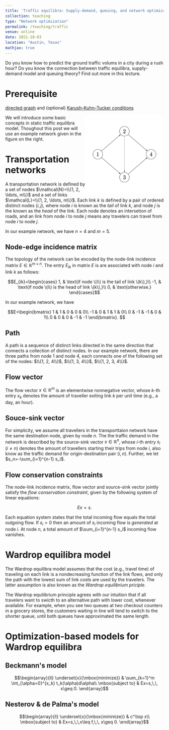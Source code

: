```yaml
---
title: 'Traffic equilibra: Supply-demand, queuing, and network optimization'
collection: teaching
type: "Network optimization"
permalink: /teaching/traffic
venue: online
date: 2021-10-03
location: "Austin, Texas"
mathjax: true
---
```


Do you know how to predict the ground traffic volums in a city during a rush hour? Do you know the connection between traffic equilibra, supply-demand model and queuing theory? Find out more in this lecture.

# Prerequisite

[directed graph](https://en.wikipedia.org/wiki/Directed_graph) and (optional) [Karush–Kuhn–Tucker conditions](https://en.wikipedia.org/wiki/Karush–Kuhn–Tucker_conditions) 

<img src="/images/graph.png" width="250" height="250" img align='right'>

We will introduce some basic concepts in static traffic equilibra model. Thoughout this post we will use an example network given in the figure on the right. 

# Transportation networks

A transportation network is defined by a set of nodes $\mathcal{N}=\\{1, 2, \ldots, m\\}$ and a set of links $\mathcal{L}=\\{1, 2, \ldots, m\\}$. Each link $k$ is defined by a pair of ordered distinct nodes $(i, j)$, where node $i$ is known as the <em>tail</em> of link $k$, and node $j$ is the known as the <em>head</em> of the link. Each node denotes an intersetion of roads, and an link from node $i$ to node $j$ means any travelers can travel from node $i$ to node $j$.

In our example network, we have $n=4$ and $m=5$. 

## Node-edge incidence matrix

The topology of the network can be encoded by the node-link incidence matrix $E\in\mathbb{R}^{m\times n}$. The entry $E_{ik}$ in matrix $E$ is are associated with node $i$ and link $k$ as follows:

$$E_{ik}=\begin{cases}
    1, & \text{if node \(i\) is the tail of link \(k\),}\\
    -1, & \text{if node \(i\) is the head of link \(k\),}\\
    0, & \text{otherwise.}
    \end{cases}$$
    
In our example network, we have

$$E=\begin{bmatrix}
 1 & 1 & 0 & 0 & 0\\
 -1 & 0 & 1 & 1 & 0\\
 0 & -1 & -1 & 0 & 1\\
 0 & 0 & 0 & -1 & -1
\end{bmatrix}.
$$

## Path    

A path is a sequence of distinct links directed in the same direction that connects a collection of distinct nodes. In our example network, there are three paths from node 1 and node 4, each connects one of the following set of the nodes: $\\{1, 2, 4\\}$, $\\{1, 3, 4\\}$, $\\{1, 2, 3, 4\\}$.

## Flow vector

The flow vector $x\in\mathbb{R}^m$ is an elementwise nonnegative vector, whose $k$-th entry $x_k$ denotes the amount of traveller exiting link $k$ per unit time (e.g., a day, an hour). 

## Souce-sink vector

For simplicity, we assume all travellers in the transporttaion network have the same destination node, given by node $n$. The the traffic demand in the network is described by the source-sink vector $s\in\mathbb{R}^n$, whose $i$-th entry $s_i$ ($i\neq n$) denotes the amount of travellers starting their trips from node $i$, also know as the traffic demand for origin-destination pair $(i, n)$. Further, we let $s_n=-\sum_{i=1}^{n-1} s_i$.

## Flow conservation constraints

The node-link incidence matrix, flow vector and source-sink vector jointly satisfy the <em>flow conservation constraint</em>, given by the following system of linear equations:

$$ Ex=s.$$

Each equation system states that the total incoming flow equals the total outgoing flow. If $s_i>0$ then an amount of $s_i$ incoming flow is <em>generated</em> at node $i$. At node $n$, a total amount of $\sum_{i=1}^{n-1} s_i$ incoming flow vanishes. 

# Wardrop equilibra model

The Wardrop equilibra model assumes that the cost (e.g., travel time) of traveling on each link is a nondecreasing function of the link flows, and only the path with the lowest sum of link costs are used by the travelers. The latter assumption is also known as the <em>Wardrop equilibrium priciple</em>.

The Wardrop equilibrium principle agrees with our intuition that if all travelers want to swicth to an alternative path with lower cost, whenever available. For example, when you see two queues at two checkout counters in a grocery stores, the customers waiting in line will tend to switch to the shorter queue, until both queues have approximated the same length.  

# Optimization-based models for Wardrop equilibra

## Beckmann's model

$$\begin{array}{ll} \underset{x}{\mbox{minimize}} & \sum_{k=1}^m \int_{\alpha=0}^{x_k} t_k(\alpha)d\alpha\\
\mbox{subject to} & Ex=s,\,\, x\geq 0.
\end{array}$$

## Nesterov & de Palma's model

$$\begin{array}{ll} \underset{x}{\mbox{minimize}} & c^\top x\\
\mbox{subject to} & Ex=s,\,\,x\leq f,\,\, x\geq 0.
\end{array}$$


